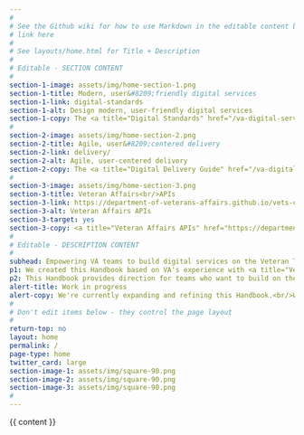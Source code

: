 ```yaml
---
#
# See the Github wiki for how to use Markdown in the editable content below:
# link here
#
# See layouts/home.html for Title + Description
#
# Editable - SECTION CONTENT
#
section-1-image: assets/img/home-section-1.png
section-1-title: Modern, user&#8209;friendly digital services
section-1-link: digital-standards
section-1-alt: Design modern, user-friendly digital services
section-1-copy: The <a title="Digital Standards" href="/va-digital-service-handbook/digital-standards">Digital Standards</a> describe the quality standards for modern, user&#8209;friendly digital services on the Veteran Tools Platform.
#
section-2-image: assets/img/home-section-2.png
section-2-title: Agile, user&#8209;centered delivery
section-2-link: delivery/
section-2-alt: Agile, user-centered delivery
section-2-copy: The <a title="Digital Delivery Guide" href="/va-digital-service-handbook/delivery/">Digital Delivery Guide</a> helps VA teams meet the <a title="Digital Standards" href="/va-digital-service-handbook/digital-standards">Digital Standards</a> by engaging with users and using best practices for agile delivery.
#
section-3-image: assets/img/home-section-3.png
section-3-title: Veteran Affairs<br/>APIs
section-3-link: https://department-of-veterans-affairs.github.io/vets-contrib
section-3-alt: Veteran Affairs APIs
section-3-target: yes
section-3-copy: <a title="Veteran Affairs APIs" href="https://department-of-veterans-affairs.github.io/vets-contrib" target="_blank">Veteran Affairs APIs</a> empower our partners to build innovative, Veteran&#8209;centered, cutting edge solutions they can use to manage their care, services, and benefits.
#
# Editable - DESCRIPTION CONTENT
#
subhead: Empowering VA teams to build digital services on the Veteran Tools Platform
p1: We created this Handbook based on VA's experience with <a title="Vets.gov" href="https://www.vets.gov" target="_blank">Vets.gov</a>, as well as best practices from government digital services, government agencies, and the technology industry. It's a tool to help VA teams create the best possible user experience for people interacting with Veteran-facing digital services.
p2: This Handbook provides direction for teams who want to build on the <i>Veteran Tools Platform</i> (the technologies and processes that support Vets.gov). But we hope other VA teams find it useful when building their own digital services.
alert-title: Work in progress
alert-copy: We're currently expanding and refining this Handbook.<br/>We encourage you to adopt as much of it as possible and <a title="Share feedback" href="/va-digital-service-handbook/contact">share your feedback</a>.
#
# Don't edit items below - they control the page layout
#
return-top: no
layout: home
permalink: /
page-type: home
twitter_card: large
section-image-1: assets/img/square-90.png
section-image-2: assets/img/square-90.png
section-image-3: assets/img/square-90.png
#
---
```


{{ content }}
